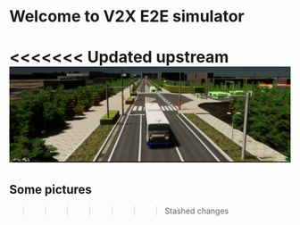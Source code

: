 # Welcome to V2X E2E simulator

<<<<<<< Updated upstream
![](E2E_MAIN.png)
=======
<!-- For full documentation visit [mkdocs.org](https://www.mkdocs.org). -->

## Some pictures
>>>>>>> Stashed changes


<!--## Some video

<video width="1920" controls autoplay muted loop>
<source src="video.mp4" type="video/mp4">
</video> -->

<!-- ## Some notes

* `mkdocs new [dir-name]` - Create a new project.
* `mkdocs serve` - Start the live-reloading docs server.
* `mkdocs build` - Build the documentation site.
* `mkdocs -h` - Print help message and exit.

## Project layout

    mkdocs.yml    # The configuration file.
    docs/
        index.md  # The documentation homepage.
        ...       # Other markdown pages, images and other files. -->
